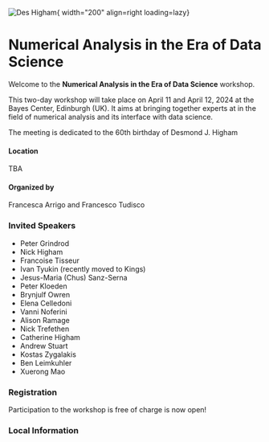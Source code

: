 ![Des Higham](https://www.maths.ed.ac.uk/~dhigham/MG3_1.jpg){ width="200" align=right  loading=lazy}

# Numerical Analysis in the Era of Data Science


Welcome to the **Numerical Analysis in the Era of Data Science** workshop.

This two-day workshop will take place on April 11 and April 12, 2024 at the Bayes Center, Edinburgh (UK). It aims at bringing together experts at in the field of numerical analysis and its interface with data science. 

The meeting is dedicated to the 60th birthday of Desmond J. Higham

#### Location
TBA

#### Organized by
Francesca Arrigo and Francesco Tudisco


### Invited Speakers

- Peter Grindrod
- Nick Higham
- Francoise Tisseur
- Ivan Tyukin (recently moved to Kings)
- Jesus-Maria (Chus) Sanz-Serna
- Peter Kloeden
- Brynjulf Owren
- Elena Celledoni
- Vanni Noferini
- Alison Ramage
- Nick Trefethen
- Catherine Higham
- Andrew Stuart
- Kostas Zygalakis
- Ben Leimkuhler
- Xuerong Mao


### Registration

Participation to the workshop is free of charge is now open!


### Local Information




